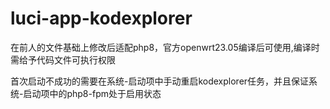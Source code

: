 # luci-app-kodexplorer
在前人的文件基础上修改后适配php8，官方openwrt23.05编译后可使用,编译时需给予代码文件可执行权限

首次启动不成功的需要在系统-启动项中手动重启kodexplorer任务，并且保证系统-启动项中的php8-fpm处于启用状态
